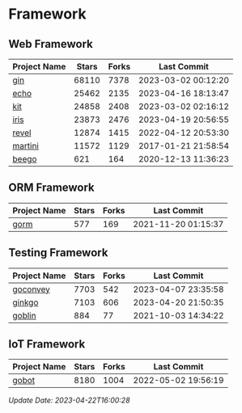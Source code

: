 # Framework

## Web Framework
| Project Name | Stars | Forks | Last Commit |
| ------------ | ----- | ----- | ----------- |
| [gin](https://github.com/gin-gonic/gin) | 68110 | 7378 | 2023-03-02 00:12:20 |
| [echo](https://github.com/labstack/echo) | 25462 | 2135 | 2023-04-16 18:13:47 |
| [kit](https://github.com/go-kit/kit) | 24858 | 2408 | 2023-03-02 02:16:12 |
| [iris](https://github.com/kataras/iris) | 23873 | 2476 | 2023-04-19 20:56:55 |
| [revel](https://github.com/revel/revel) | 12874 | 1415 | 2022-04-12 20:53:30 |
| [martini](https://github.com/go-martini/martini) | 11572 | 1129 | 2017-01-21 21:58:54 |
| [beego](https://github.com/astaxie/beego) | 621 | 164 | 2020-12-13 11:36:23 |

## ORM Framework
| Project Name | Stars | Forks | Last Commit |
| ------------ | ----- | ----- | ----------- |
| [gorm](https://github.com/jinzhu/gorm) | 577 | 169 | 2021-11-20 01:15:37 |

## Testing Framework
| Project Name | Stars | Forks | Last Commit |
| ------------ | ----- | ----- | ----------- |
| [goconvey](https://github.com/smartystreets/goconvey) | 7703 | 542 | 2023-04-07 23:35:58 |
| [ginkgo](https://github.com/onsi/ginkgo) | 7103 | 606 | 2023-04-20 21:50:35 |
| [goblin](https://github.com/franela/goblin) | 884 | 77 | 2021-10-03 14:34:22 |

## IoT Framework
| Project Name | Stars | Forks | Last Commit |
| ------------ | ----- | ----- | ----------- |
| [gobot](https://github.com/hybridgroup/gobot) | 8180 | 1004 | 2022-05-02 19:56:19 |

*Update Date: 2023-04-22T16:00:28*